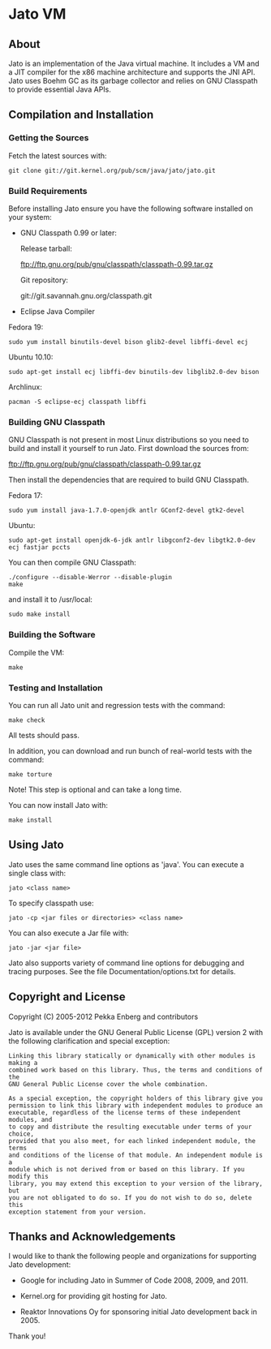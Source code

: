 # Jato VM

## About

Jato is an implementation of the Java virtual machine. It includes a VM and a
JIT compiler for the x86 machine architecture and supports the JNI API. Jato
uses Boehm GC as its garbage collector and relies on GNU Classpath to provide
essential Java APIs.

## Compilation and Installation

### Getting the Sources

Fetch the latest sources with:

    git clone git://git.kernel.org/pub/scm/java/jato/jato.git

### Build Requirements

Before installing Jato ensure you have the following software installed on your
system:

  - GNU Classpath 0.99 or later:

    Release tarball:

    ftp://ftp.gnu.org/pub/gnu/classpath/classpath-0.99.tar.gz

    Git repository:

    git://git.savannah.gnu.org/classpath.git

  - Eclipse Java Compiler

Fedora 19:

    sudo yum install binutils-devel bison glib2-devel libffi-devel ecj

Ubuntu 10.10:

    sudo apt-get install ecj libffi-dev binutils-dev libglib2.0-dev bison

Archlinux:

    pacman -S eclipse-ecj classpath libffi

### Building GNU Classpath

GNU Classpath is not present in most Linux distributions so you need to
build and install it yourself to run Jato. First download the sources
from:

  ftp://ftp.gnu.org/pub/gnu/classpath/classpath-0.99.tar.gz

Then install the dependencies that are required to build GNU Classpath.

Fedora 17:

    sudo yum install java-1.7.0-openjdk antlr GConf2-devel gtk2-devel

Ubuntu:

    sudo apt-get install openjdk-6-jdk antlr libgconf2-dev libgtk2.0-dev ecj fastjar pccts

You can then compile GNU Classpath:

    ./configure --disable-Werror --disable-plugin
    make

and install it to /usr/local:

    sudo make install

### Building the Software

Compile the VM:

    make

### Testing and Installation

You can run all Jato unit and regression tests with the command:

    make check

All tests should pass.

In addition, you can download and run bunch of real-world tests with the
command:

    make torture

Note! This step is optional and can take a long time.

You can now install Jato with:

    make install

## Using Jato

Jato uses the same command line options as 'java'. You can execute a single
class with:

    jato <class name>

To specify classpath use:

    jato -cp <jar files or directories> <class name>

You can also execute a Jar file with:

    jato -jar <jar file>

Jato also supports variety of command line options for debugging and tracing
purposes. See the file Documentation/options.txt for details.

## Copyright and License

Copyright (C) 2005-2012  Pekka Enberg and contributors

Jato is available under the GNU General Public License (GPL) version 2 with the
following clarification and special exception:

    Linking this library statically or dynamically with other modules is making a
    combined work based on this library. Thus, the terms and conditions of the
    GNU General Public License cover the whole combination.

    As a special exception, the copyright holders of this library give you
    permission to link this library with independent modules to produce an
    executable, regardless of the license terms of these independent modules, and
    to copy and distribute the resulting executable under terms of your choice,
    provided that you also meet, for each linked independent module, the terms
    and conditions of the license of that module. An independent module is a
    module which is not derived from or based on this library. If you modify this
    library, you may extend this exception to your version of the library, but
    you are not obligated to do so. If you do not wish to do so, delete this
    exception statement from your version.

## Thanks and Acknowledgements

I would like to thank the following people and organizations for supporting
Jato development:

- Google for including Jato in Summer of Code 2008, 2009, and 2011.

- Kernel.org for providing git hosting for Jato.

- Reaktor Innovations Oy for sponsoring initial Jato development back in 2005.

Thank you!
